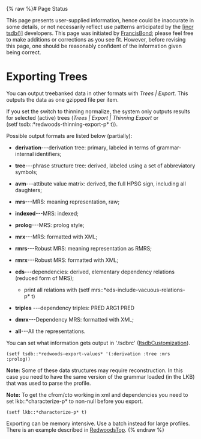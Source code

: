 {% raw %}# Page Status

This page presents user-supplied information, hence could be inaccurate
in some details, or not necessarily reflect use patterns anticipated by
the [\[incr tsdb()\]](http://www.delph-in.net/itsdb) developers. This
page was initiated by [FrancisBond](https://blog.inductorsoftware.com/docsproto/summits/FrancisBond); please feel free to
make additions or corrections as you see fit. However, before revising
this page, one should be reasonably confident of the information given
being correct.

# Exporting Trees

You can output treebanked data in other formats with *Trees \| Export*.
This outputs the data as one gzipped file per item.

If you set the switch to thinning normalize, the system only outputs
results for selected (active) trees (*Trees \| Export \| Thinning
Export* or (setf tsdb::\*redwoods-thinning-export-p\* t)).

Possible output formats are listed below (partially):

- **derivation**---derivation tree: primary, labeled in terms of
grammar-internal identifiers;
- **tree**---phrase structure tree: derived, labeled using a set of
abbreviatory symbols;
- **avm**---attibute value matrix: derived, the full HPSG sign,
including all daughters;
- **mrs**---MRS: meaning representation, raw;
- **indexed**---MRS: indexed;
- **prolog**---MRS: prolog style;
- **mrx**---MRS: formatted with XML;
- **rmrs**---Robust MRS: meaning representation as RMRS;
- **rmrx**---Robust MRS: formatted with XML;
- **eds**---dependencies: derived, elementary dependency relations
(reduced form of MRS);
  
  - print all relations with
(setf mrs::\*eds-include-vacuous-relations-p\* t)
- **triples** ---dependency triples: PRED ARG1 PRED
- **dmrx**---Dependency MRS: formatted with XML;
- **all**---All the representations.

You can set what information gets output in '.tsdbrc'
([ItsdbCustomization](../ItsdbCustomization)).

    (setf tsdb::*redwoods-export-values* '(:derivation :tree :mrs :prolog))

**Note:** Some of these data structures may require reconstruction. In
this case you need to have the same version of the grammar loaded (in
the LKB) that was used to parse the profile.

**Note:** To get the cfrom/cto working in xml and dependencies you need
to set lkb::\*characterize-p\* to non-null before you export.

    (setf lkb::*characterize-p* t)

Exporting can be memory intensive. Use a batch instead for large
profiles. There is an example described in [RedwoodsTop](https://blog.inductorsoftware.com/docsproto/garage/RedwoodsTop).
<update date omitted for speed>{% endraw %}